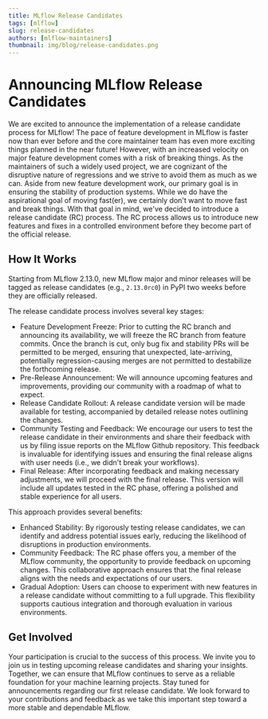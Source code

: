 ```yaml
---
title: MLflow Release Candidates
tags: [mlflow]
slug: release-candidates
authors: [mlflow-maintainers]
thumbnail: img/blog/release-candidates.png
---
```


# Announcing MLflow Release Candidates

We are excited to announce the implementation of a release candidate process for MLflow!
The pace of feature development in MLflow is faster now than ever before and the core maintainer team has even more exciting things planned in the near future! However, with an increased velocity on major feature development comes with a risk of breaking things. As the maintainers of such a widely used project, we are cognizant of the disruptive nature of regressions and we strive to avoid them as much as we can. Aside from new feature development work, our primary goal is in ensuring the stability of production systems. While we do have the aspirational goal of moving fast(er), we certainly don't want to move fast and break things. With that goal in mind, we've decided to introduce a release candidate (RC) process. The RC process allows us to introduce new features and fixes in a controlled environment before they become part of the official release.

## How It Works

Starting from MLflow 2.13.0, new MLflow major and minor releases will be tagged as release candidates (e.g., `2.13.0rc0`) in PyPI two weeks before they are officially released.

The release candidate process involves several key stages:

- Feature Development Freeze: Prior to cutting the RC branch and announcing its availability, we will freeze the RC branch from feature commits. Once the branch is cut, only bug fix and stability PRs will be permitted to be merged, ensuring that unexpected, late-arriving, potentially regression-causing merges are not permitted to destabilize the forthcoming release.
- Pre-Release Announcement: We will announce upcoming features and improvements, providing our community with a roadmap of what to expect.
- Release Candidate Rollout: A release candidate version will be made available for testing, accompanied by detailed release notes outlining the changes.
- Community Testing and Feedback: We encourage our users to test the release candidate in their environments and share their feedback with us by filing issue reports on the MLflow Github repository. This feedback is invaluable for identifying issues and ensuring the final release aligns with user needs (i.e., we didn't break your workflows).
- Final Release: After incorporating feedback and making necessary adjustments, we will proceed with the final release. This version will include all updates tested in the RC phase, offering a polished and stable experience for all users.

This approach provides several benefits:

- Enhanced Stability: By rigorously testing release candidates, we can identify and address potential issues early, reducing the likelihood of disruptions in production environments.
- Community Feedback: The RC phase offers you, a member of the MLflow community, the opportunity to provide feedback on upcoming changes. This collaborative approach ensures that the final release aligns with the needs and expectations of our users.
- Gradual Adoption: Users can choose to experiment with new features in a release candidate without committing to a full upgrade. This flexibility supports cautious integration and thorough evaluation in various environments.

## Get Involved

Your participation is crucial to the success of this process. We invite you to join us in testing upcoming release candidates and sharing your insights. Together, we can ensure that MLflow continues to serve as a reliable foundation for your machine learning projects.
Stay tuned for announcements regarding our first release candidate. We look forward to your contributions and feedback as we take this important step toward a more stable and dependable MLflow.

